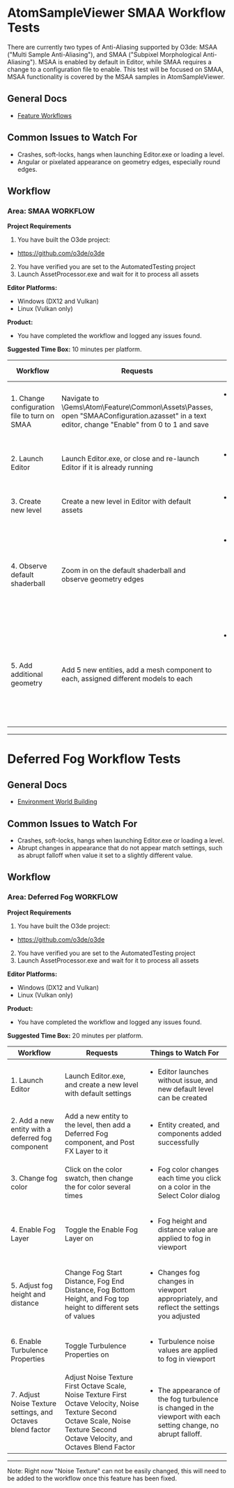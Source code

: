 
# AtomSampleViewer SMAA Workflow Tests
There are currently two types of Anti-Aliasing supported by O3de: MSAA ("Multi Sample Anti-Aliasing"), and SMAA ("Subpixel Morphological Anti-Aliasing"). MSAA is enabled by default in Editor, while SMAA requires a change to a configuration file to enable. This test will be focused on SMAA, MSAA functionality is covered by the MSAA samples in AtomSampleViewer. 

## General Docs
* [Feature Workflows](https://github.com/o3de/sig-graphics-audio/wiki/Feature-Workflows---Atom-Test-Plans)

## Common Issues to Watch For
 - Crashes, soft-locks, hangs when launching Editor.exe or loading a level.
 - Angular or pixelated appearance on geometry edges, especially round edges.

## Workflow

### Area: SMAA WORKFLOW

**Project Requirements**
1. You have built the O3de project:  
* https://github.com/o3de/o3de
2. You have verified you are set to the AutomatedTesting project
2. Launch AssetProcessor.exe and wait for it to process all assets 


**Editor Platforms:**
* Windows (DX12 and Vulkan)
* Linux (Vulkan only)

**Product:** 
 - You have completed the workflow and logged any issues found.

**Suggested Time Box:** 10 minutes per platform.

| Workflow                     | Requests           | Things to Watch For |
|------------------------------|--------------------|---------------------|
| 1. Change configuration file to turn on SMAA | Navigate to \Gems\Atom\Feature\Common\Assets\Passes, open "SMAAConfiguration.azasset" in a text editor, change "Enable" from 0 to 1 and save | <ul><li>File is present, and "Enable" value can be changed</li></ul>  |
| 2. Launch Editor | Launch Editor.exe, or close and re-launch Editor if it is already running | <ul><li>Editor launches successfully</li></ul>  |
| 3. Create new level | Create a new level in Editor with default assets | <ul><li>New level creation successfully </li></ul>  |
| 4. Observe default shaderball | Zoom in on the default shaderball and observe geometry edges | <ul><li>No angular or pixelated appearance on geometry edges, especially round edges</li></ul>  |
| 5. Add additional geometry | Add 5 new entities, add a mesh component to each, assigned different models to each  | <ul><li>Zoom in and observe geometry edges, no angular or pixelated appearance on geometry edges</li></ul>  |

---

# Deferred Fog Workflow Tests

## General Docs
* [Environment World Building](https://github.com/o3de/sig-graphics-audio/wiki/Environment-%7C-World-Building---Atom-Workflow-Test-Plan)

## Common Issues to Watch For
 - Crashes, soft-locks, hangs when launching Editor.exe or loading a level.
 - Abrupt changes in appearance that do not appear match settings, such as abrupt falloff when value it set to a slightly different value.

## Workflow

### Area: Deferred Fog WORKFLOW

**Project Requirements**
1. You have built the O3de project:  
* https://github.com/o3de/o3de
2. You have verified you are set to the AutomatedTesting project
2. Launch AssetProcessor.exe and wait for it to process all assets 


**Editor Platforms:**
* Windows (DX12 and Vulkan)
* Linux (Vulkan only)

**Product:** 
 - You have completed the workflow and logged any issues found.

**Suggested Time Box:** 20 minutes per platform.

| Workflow                     | Requests           | Things to Watch For |
|------------------------------|--------------------|---------------------|
| 1. Launch Editor | Launch Editor.exe, and create a new level with default settings | <ul><li>Editor launches without issue, and new default level can be created </li></ul>  |
| 2. Add a new entity with a deferred fog component | Add a new entity to the level, then add a Deferred Fog component, and Post FX Layer to it | <ul><li>Entity created, and components added successfully</li></ul>  |
| 3. Change fog color | Click on the color swatch, then change the for color several times  | <ul><li>Fog color changes each time you click on a color in the Select Color dialog </li></ul>  |
| 4. Enable Fog Layer | Toggle the Enable Fog Layer on | <ul><li>Fog height and distance value are applied to fog in viewport</li></ul>  |
| 5. Adjust fog height and distance | Change Fog Start Distance, Fog End Distance, Fog Bottom Height, and Fog top height to different sets of values | <ul><li>Changes fog changes in viewport appropriately, and reflect the settings you adjusted </li></ul>  |
| 6. Enable Turbulence Properties | Toggle Turbulence Properties on | <ul><li>Turbulence noise values are applied to fog in viewport </li></ul>  |
| 7. Adjust Noise Texture settings, and Octaves blend factor | Adjust Noise Texture First Octave Scale, Noise Texture First Octave Velocity, Noise Texture Second Octave Scale, Noise Texture Second Octave Velocity, and Octaves Blend Factor | <ul><li>The appearance of the fog turbulence is changed in the viewport with each setting change, no abrupt falloff. </li></ul>  |

---

Note: Right now "Noise Texture" can not be easily changed, this will need to be added to the workflow once this feature has been fixed.


